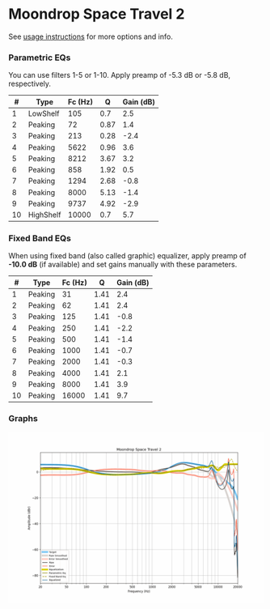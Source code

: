 # Moondrop Space Travel 2
See [usage instructions](https://github.com/jaakkopasanen/AutoEq#usage) for more options and info.

### Parametric EQs
You can use filters 1-5 or 1-10. Apply preamp of -5.3 dB or -5.8 dB, respectively.

|   # | Type      |   Fc (Hz) |    Q |   Gain (dB) |
|-----|-----------|-----------|------|-------------|
|   1 | LowShelf  |       105 | 0.7  |         2.5 |
|   2 | Peaking   |        72 | 0.87 |         1.4 |
|   3 | Peaking   |       213 | 0.28 |        -2.4 |
|   4 | Peaking   |      5622 | 0.96 |         3.6 |
|   5 | Peaking   |      8212 | 3.67 |         3.2 |
|   6 | Peaking   |       858 | 1.92 |         0.5 |
|   7 | Peaking   |      1294 | 2.68 |        -0.8 |
|   8 | Peaking   |      8000 | 5.13 |        -1.4 |
|   9 | Peaking   |      9737 | 4.92 |        -2.9 |
|  10 | HighShelf |     10000 | 0.7  |         5.7 |

### Fixed Band EQs
When using fixed band (also called graphic) equalizer, apply preamp of **-10.0 dB** (if available) and set gains manually with these parameters.

|   # | Type    |   Fc (Hz) |    Q |   Gain (dB) |
|-----|---------|-----------|------|-------------|
|   1 | Peaking |        31 | 1.41 |         2.4 |
|   2 | Peaking |        62 | 1.41 |         2.4 |
|   3 | Peaking |       125 | 1.41 |        -0.8 |
|   4 | Peaking |       250 | 1.41 |        -2.2 |
|   5 | Peaking |       500 | 1.41 |        -1.4 |
|   6 | Peaking |      1000 | 1.41 |        -0.7 |
|   7 | Peaking |      2000 | 1.41 |        -0.3 |
|   8 | Peaking |      4000 | 1.41 |         2.1 |
|   9 | Peaking |      8000 | 1.41 |         3.9 |
|  10 | Peaking |     16000 | 1.41 |         9.7 |

### Graphs
![](./Moondrop%20Space%20Travel%202.png)

